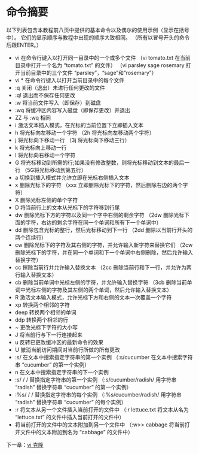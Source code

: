 # 命令摘要

以下列表包含本教程前八页中提供的基本命令以及偶尔的使用示例（显示在括号中）。 它们的显示顺序与教程中出现的顺序大致相同。 （所有以冒号开头的命令后跟ENTER。）

- vi 在命令行键入以打开同一目录中的一个或多个文件
（vi tomato.txt 在当前目录中打开一个名为 “tomato.txt” 的文件）
（vi parsley sage rosemary 打开当前目录中的三个文件 “parsley”，“sage”和“rosemary”）
- vi * 在命令行键入以打开当前目录中的每个文件
- :q 关闭（退出）未进行任何更改的文件
- :q! 退出而不保存任何更改
- :w 将当前文件写入（即保存）到磁盘
- :wq 将缓冲区内容写入磁盘（即保存更改）并退出
- ZZ 与 :wq 相同
- i 激活文本插入模式，在光标的当前位置下立即插入文本
- h 将光标向左移动一个字符
（2h 将光标向左移动两个字符）
- j 将光标向下移动一行
（3j 将光标向下移动三行）
- k 将光标向上移动一行
- l 将光标向右移动一个字符
- G 将光标移动到所需的行;如果没有修改整数，则将光标移动到文本的最后一行 （5G将光标移动到第五行）
- a 切换到插入模式并允许立即在光标右侧插入文本
- x 删除光标下的字符
（xxx 立即删除光标下的字符，然后删除右边的两个字符）
- X 删除光标左侧的单个字符
- D 将当前行上的文本从光标下的字符移到行尾
- dw 删除光标下方的字符以及同一个字中右侧的剩余字符
（2dw 删除光标下面的字符，右边的剩余字符在同一个单词和所有下一个单词中）
- dd 删除包含光标的整行，然后光标移动到下一行
（2dd 删除以当前行开头的两个连续行）
- cw 删除光标下的字符及其右侧的字符，并允许输入新字符来替换它们
（2cw 删除光标下的字符，并在同一个单词和下一个单词中右侧删除，然后允许输入替换字符）
- cc 擦除当前行并允许输入替换文本
（2cc 删除当前行和下一行，并允许为两行输入替换文本）
- cb 删除当前单词中光标左侧的字符，并允许输入替换字符
（3cb 删除当前单词中光标左侧的字符及其左侧的两个单词，然后允许输入替换文本）
- R 激活文本输入模式，允许光标下方和右侧的文本一次覆盖一个字符
- xp 转换两个相邻的字符
- deep 转换两个相邻的单词
- ddp 转换两个相邻的行
- ~ 更改光标下字符的大小写
- J 将当前行与下一行连接起来
- u 反转已更改缓冲区的最新命令的效果
- U 撤消当前访问期间对当前行所做的所有更改
- :s/ 在文本中搜索指定字符串的第一个实例
（:s/cucumber 在文本中搜索字符串 “cucumber” 的第一个实例）
- n 在文本中搜索指定字符串的下一个实例
- :s/ / / 替换指定字符串的第一个实例
（:s/cucumber/radish/ 用字符串 “radish” 替换字符串 “cucumber” 的第一个实例）
- :%s/ / / 替换指定字符串的每个实例
（:%s/cucumber/radish/ 用字符串 “radish” 替换字符串 “cucumber” 的每个实例）
- :r 将文本从另一个文件插入当前打开的文件中
（:r lettuce.txt 将文本从名为 “lettuce.txt” 的文件中插入当前打开的文件中）
- 将当前打开的文件中的文本附加到另一个文件中
（:w>> cabbage 将当前打开文件中的文本附加到名为 “cabbage” 的文件中）

下一章：[vi 克隆](clones.html)
